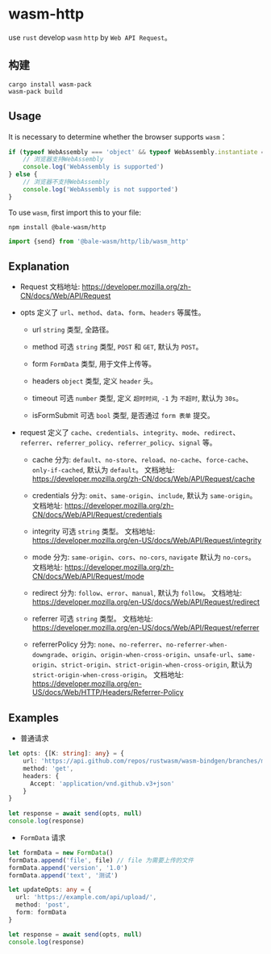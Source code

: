 # wasm-http

use `rust` develop `wasm` `http` by `Web API Request`。

## 构建

```shell
cargo install wasm-pack
wasm-pack build
```

## Usage
It is necessary to determine whether the browser supports `wasm`：

```ts
if (typeof WebAssembly === 'object' && typeof WebAssembly.instantiate === 'function') {
    // 浏览器支持WebAssembly
    console.log('WebAssembly is supported')
} else {
    // 浏览器不支持WebAssembly
    console.log('WebAssembly is not supported')
}
```

To use `wasm`, first import this to your file:

```shell
npm install @bale-wasm/http
```

```ts
import {send} from '@bale-wasm/http/lib/wasm_http'
```

## Explanation

- Request
  文档地址: https://developer.mozilla.org/zh-CN/docs/Web/API/Request

- opts
  定义了 `url`、`method`、`data`、`form`、`headers` 等属性。

  - url
  `string` 类型, 全路径。

  - method
    可选 `string` 类型, `POST` 和 `GET`, 默认为 `POST`。

  - form
    `FormData` 类型, 用于文件上传等。

  - headers
    `object` 类型, 定义 `header` 头。

  - timeout
    可选 `number` 类型, 定义 `超时时间`, `-1` 为 `不超时`, 默认为 `30s`。  

  - isFormSubmit
    可选 `bool` 类型, 是否通过 `form 表单` 提交。  

- request
  定义了 `cache`、`credentials`、`integrity`、`mode`、`redirect`、`referrer`、`referrer_policy`、`referrer_policy`、`signal` 等。

  - cache
    分为: `default`、`no-store`、`reload`、`no-cache`、`force-cache`、`only-if-cached`, 默认为 `default`。
    文档地址: https://developer.mozilla.org/zh-CN/docs/Web/API/Request/cache

  - credentials
    分为: `omit`、`same-origin`、`include`, 默认为 `same-origin`。
    文档地址: https://developer.mozilla.org/zh-CN/docs/Web/API/Request/credentials

  - integrity
    可选 `string` 类型。
    文档地址: https://developer.mozilla.org/en-US/docs/Web/API/Request/integrity

  - mode
    分为: `same-origin`、`cors`、`no-cors`, `navigate` 默认为 `no-cors`。
    文档地址: https://developer.mozilla.org/zh-CN/docs/Web/API/Request/mode

  - redirect
    分为: `follow`、`error`、`manual`, 默认为 `follow`。
    文档地址: https://developer.mozilla.org/en-US/docs/Web/API/Request/redirect

  - referrer
    可选 `string` 类型。
    文档地址: https://developer.mozilla.org/en-US/docs/Web/API/Request/referrer

  - referrerPolicy
    分为: `none`、`no-referrer`、`no-referrer-when-downgrade`、`origin`、`origin-when-cross-origin`、`unsafe-url`、`same-origin`、`strict-origin`、`strict-origin-when-cross-origin`, 默认为 `strict-origin-when-cross-origin`。
    文档地址: https://developer.mozilla.org/en-US/docs/Web/HTTP/Headers/Referrer-Policy

## Examples

- 普通请求
```ts
let opts: {[K: string]: any} = {
    url: 'https://api.github.com/repos/rustwasm/wasm-bindgen/branches/master',
    method: 'get',
    headers: {
      Accept: 'application/vnd.github.v3+json'
    }
}
    
let response = await send(opts, null)
console.log(response)
```

- `FormData` 请求
```ts
let formData = new FormData()
formData.append('file', file) // file 为需要上传的文件
formData.append('version', '1.0')
formData.append('text', '测试')

let updateOpts: any = {
  url: 'https://example.com/api/upload/',
  method: 'post',
  form: formData
}

let response = await send(opts, null)
console.log(response)
```

  